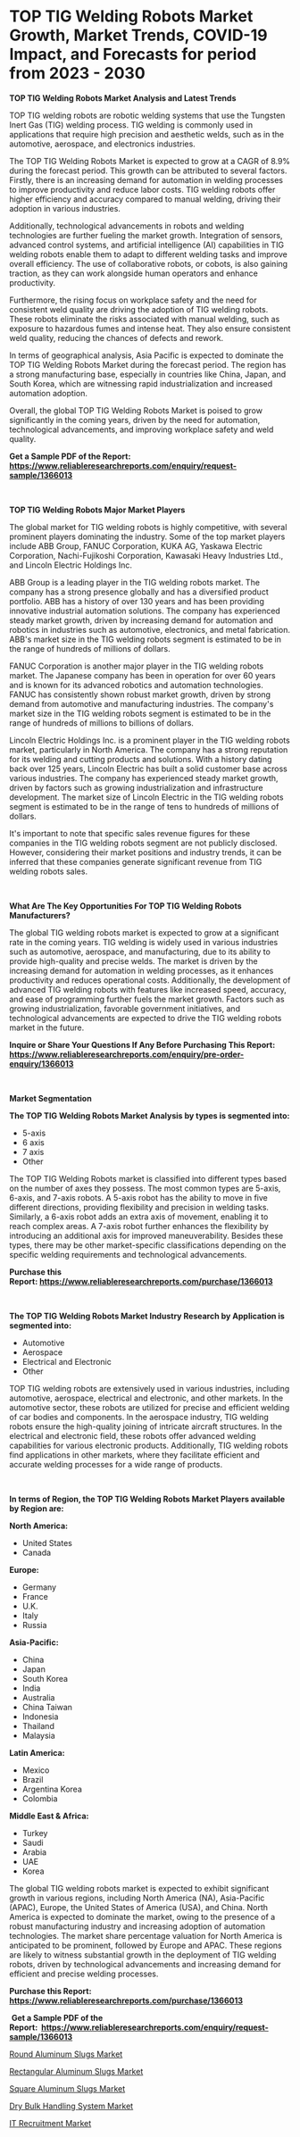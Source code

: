 <p><h1>TOP TIG Welding Robots Market Growth, Market Trends, COVID-19 Impact, and Forecasts for period from 2023 - 2030</h1></p><p><strong>TOP TIG Welding Robots Market Analysis and Latest Trends</strong></p>
<p><p>TOP TIG welding robots are robotic welding systems that use the Tungsten Inert Gas (TIG) welding process. TIG welding is commonly used in applications that require high precision and aesthetic welds, such as in the automotive, aerospace, and electronics industries.</p><p>The TOP TIG Welding Robots Market is expected to grow at a CAGR of 8.9% during the forecast period. This growth can be attributed to several factors. Firstly, there is an increasing demand for automation in welding processes to improve productivity and reduce labor costs. TIG welding robots offer higher efficiency and accuracy compared to manual welding, driving their adoption in various industries.</p><p>Additionally, technological advancements in robots and welding technologies are further fueling the market growth. Integration of sensors, advanced control systems, and artificial intelligence (AI) capabilities in TIG welding robots enable them to adapt to different welding tasks and improve overall efficiency. The use of collaborative robots, or cobots, is also gaining traction, as they can work alongside human operators and enhance productivity.</p><p>Furthermore, the rising focus on workplace safety and the need for consistent weld quality are driving the adoption of TIG welding robots. These robots eliminate the risks associated with manual welding, such as exposure to hazardous fumes and intense heat. They also ensure consistent weld quality, reducing the chances of defects and rework.</p><p>In terms of geographical analysis, Asia Pacific is expected to dominate the TOP TIG Welding Robots Market during the forecast period. The region has a strong manufacturing base, especially in countries like China, Japan, and South Korea, which are witnessing rapid industrialization and increased automation adoption.</p><p>Overall, the global TOP TIG Welding Robots Market is poised to grow significantly in the coming years, driven by the need for automation, technological advancements, and improving workplace safety and weld quality.</p></p>
<p><strong>Get a Sample PDF of the Report:&nbsp; <a href="https://www.reliableresearchreports.com/enquiry/request-sample/1366013">https://www.reliableresearchreports.com/enquiry/request-sample/1366013</a></strong></p>
<p>&nbsp;</p>
<p><strong>TOP TIG Welding Robots Major Market Players</strong></p>
<p><p>The global market for TIG welding robots is highly competitive, with several prominent players dominating the industry. Some of the top market players include ABB Group, FANUC Corporation, KUKA AG, Yaskawa Electric Corporation, Nachi-Fujikoshi Corporation, Kawasaki Heavy Industries Ltd., and Lincoln Electric Holdings Inc.</p><p>ABB Group is a leading player in the TIG welding robots market. The company has a strong presence globally and has a diversified product portfolio. ABB has a history of over 130 years and has been providing innovative industrial automation solutions. The company has experienced steady market growth, driven by increasing demand for automation and robotics in industries such as automotive, electronics, and metal fabrication. ABB's market size in the TIG welding robots segment is estimated to be in the range of hundreds of millions of dollars.</p><p>FANUC Corporation is another major player in the TIG welding robots market. The Japanese company has been in operation for over 60 years and is known for its advanced robotics and automation technologies. FANUC has consistently shown robust market growth, driven by strong demand from automotive and manufacturing industries. The company's market size in the TIG welding robots segment is estimated to be in the range of hundreds of millions to billions of dollars.</p><p>Lincoln Electric Holdings Inc. is a prominent player in the TIG welding robots market, particularly in North America. The company has a strong reputation for its welding and cutting products and solutions. With a history dating back over 125 years, Lincoln Electric has built a solid customer base across various industries. The company has experienced steady market growth, driven by factors such as growing industrialization and infrastructure development. The market size of Lincoln Electric in the TIG welding robots segment is estimated to be in the range of tens to hundreds of millions of dollars.</p><p>It's important to note that specific sales revenue figures for these companies in the TIG welding robots segment are not publicly disclosed. However, considering their market positions and industry trends, it can be inferred that these companies generate significant revenue from TIG welding robots sales.</p></p>
<p>&nbsp;</p>
<p><strong>What Are The Key Opportunities For TOP TIG Welding Robots Manufacturers?</strong></p>
<p><p>The global TIG welding robots market is expected to grow at a significant rate in the coming years. TIG welding is widely used in various industries such as automotive, aerospace, and manufacturing, due to its ability to provide high-quality and precise welds. The market is driven by the increasing demand for automation in welding processes, as it enhances productivity and reduces operational costs. Additionally, the development of advanced TIG welding robots with features like increased speed, accuracy, and ease of programming further fuels the market growth. Factors such as growing industrialization, favorable government initiatives, and technological advancements are expected to drive the TIG welding robots market in the future.</p></p>
<p><strong>Inquire or Share Your Questions If Any Before Purchasing This Report: <a href="https://www.reliableresearchreports.com/enquiry/pre-order-enquiry/1366013">https://www.reliableresearchreports.com/enquiry/pre-order-enquiry/1366013</a></strong></p>
<p>&nbsp;</p>
<p><strong>Market Segmentation</strong></p>
<p><strong>The TOP TIG Welding Robots Market Analysis by types is segmented into:</strong></p>
<p><ul><li>5-axis</li><li>6 axis</li><li>7 axis</li><li>Other</li></ul></p>
<p><p>The TOP TIG Welding Robots market is classified into different types based on the number of axes they possess. The most common types are 5-axis, 6-axis, and 7-axis robots. A 5-axis robot has the ability to move in five different directions, providing flexibility and precision in welding tasks. Similarly, a 6-axis robot adds an extra axis of movement, enabling it to reach complex areas. A 7-axis robot further enhances the flexibility by introducing an additional axis for improved maneuverability. Besides these types, there may be other market-specific classifications depending on the specific welding requirements and technological advancements.</p></p>
<p><strong>Purchase this Report:&nbsp;<a href="https://www.reliableresearchreports.com/purchase/1366013">https://www.reliableresearchreports.com/purchase/1366013</a></strong></p>
<p>&nbsp;</p>
<p><strong>The TOP TIG Welding Robots Market Industry Research by Application is segmented into:</strong></p>
<p><ul><li>Automotive</li><li>Aerospace</li><li>Electrical and Electronic</li><li>Other</li></ul></p>
<p><p>TOP TIG welding robots are extensively used in various industries, including automotive, aerospace, electrical and electronic, and other markets. In the automotive sector, these robots are utilized for precise and efficient welding of car bodies and components. In the aerospace industry, TIG welding robots ensure the high-quality joining of intricate aircraft structures. In the electrical and electronic field, these robots offer advanced welding capabilities for various electronic products. Additionally, TIG welding robots find applications in other markets, where they facilitate efficient and accurate welding processes for a wide range of products.</p></p>
<p>&nbsp;</p>
<p><strong>In terms of Region, the TOP TIG Welding Robots Market Players available by Region are:</strong></p>
<p>
    <p> <strong> North America: </strong>
        <ul>
            <li>United States</li>
            <li>Canada</li>
        </ul>
        </p> 
    <p> <strong> Europe: </strong>
        <ul>
            <li>Germany</li>
            <li>France</li>
            <li>U.K.</li>
            <li>Italy</li>
            <li>Russia</li>
        </ul>
        </p> 
    <p> <strong> Asia-Pacific: </strong>
        <ul>
            <li>China</li>
            <li>Japan</li>
            <li>South Korea</li>
            <li>India</li>
            <li>Australia</li>
            <li>China Taiwan</li>
            <li>Indonesia</li>
            <li>Thailand</li>
            <li>Malaysia</li>
        </ul>
        </p> 
    <p> <strong> Latin America: </strong>
        <ul>
            <li>Mexico</li>
            <li>Brazil</li>
            <li>Argentina Korea</li>
            <li>Colombia</li>
        </ul>
        </p> 
    <p> <strong> Middle East & Africa: </strong>
        <ul>
            <li>Turkey</li>
            <li>Saudi</li>
            <li>Arabia</li>
            <li>UAE</li>
            <li>Korea</li>
        </ul>
    </p>
    </p>
<p><p>The global TIG welding robots market is expected to exhibit significant growth in various regions, including North America (NA), Asia-Pacific (APAC), Europe, the United States of America (USA), and China. North America is expected to dominate the market, owing to the presence of a robust manufacturing industry and increasing adoption of automation technologies. The market share percentage valuation for North America is anticipated to be prominent, followed by Europe and APAC. These regions are likely to witness substantial growth in the deployment of TIG welding robots, driven by technological advancements and increasing demand for efficient and precise welding processes.</p></p>
<p><strong>Purchase this Report: <a href="https://www.reliableresearchreports.com/purchase/1366013">https://www.reliableresearchreports.com/purchase/1366013</a></strong></p>
<p>&nbsp;<strong>Get a Sample PDF of the Report:&nbsp;&nbsp;<a href="https://www.reliableresearchreports.com/enquiry/request-sample/1366013">https://www.reliableresearchreports.com/enquiry/request-sample/1366013</a></strong></p>
<p><strong></strong></p>
<p><p><a href="https://www.linkedin.com/pulse/round-aluminum-slugs-market-size-share-amp-trends-analysis-quvhc/">Round Aluminum Slugs Market</a></p><p><a href="https://www.linkedin.com/pulse/rectangular-aluminum-slugs-market-research-report-unlocks-ox8dc/">Rectangular Aluminum Slugs Market</a></p><p><a href="https://www.linkedin.com/pulse/square-aluminum-slugs-market-challenges-opportunities-qudhc/">Square Aluminum Slugs Market</a></p><p><a href="https://medium.com/@yuvicharp23/dry-bulk-handling-system-market-size-cagr-trends-2024-2030-fa145a375074">Dry Bulk Handling System Market</a></p><p><a href="https://medium.com/@subhamgillrp23/it-recruitment-market-size-cagr-trends-2024-2030-f2e9c83ad126">IT Recruitment Market</a></p></p>